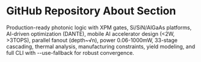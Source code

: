 # GitHub Repository About Section

Production-ready photonic logic with XPM gates, Si/SiN/AlGaAs platforms, AI-driven optimization (DANTE), mobile AI accelerator design (<2W, >3TOPS), parallel fanout (depth~√n), power 0.06-1000mW, 33-stage cascading, thermal analysis, manufacturing constraints, yield modeling, and full CLI with --use-fallback for robust convergence.
